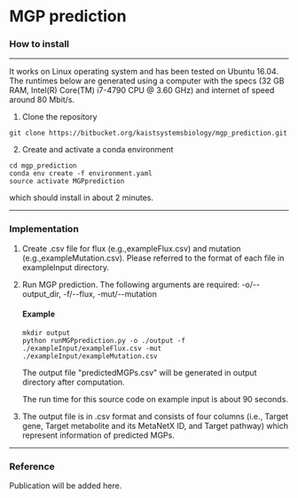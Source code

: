 # MGP prediction #

### How to install
---
It works on Linux operating system and has been tested on Ubuntu 16.04.
The runtimes below are generated using a computer with the specs (32 GB RAM, Intel(R) Core(TM) i7-4790 CPU @ 3.60 GHz) and internet of speed around 80 Mbit/s.

1. Clone the repository
```
git clone https://bitbucket.org/kaistsystemsbiology/mgp_prediction.git
```
2. Create and activate a conda environment
```
cd mgp_prediction
conda env create -f environment.yaml
source activate MGPprediction
```
which should install in about 2 minutes.

---
### Implementation
1. Create .csv file for flux (e.g.,exampleFlux.csv) and mutation (e.g.,exampleMutation.csv). Please referred to the format of each file in exampleInput directory.

2. Run MGP prediction. The following arguments are required: -o/--output_dir, -f/--flux, -mut/--mutation
	
	#### Example
	```
	mkdir output
	python runMGPprediction.py -o ./output -f ./exampleInput/exampleFlux.csv -mut ./exampleInput/exampleMutation.csv
	```
    The output file "predictedMGPs.csv" will be generated in output directory after computation.
    
    The run time for this source code on example input is about 90 seconds.
    
3. The output file is in .csv format and consists of four columns (i.e., Target gene, Target metabolite and its MetaNetX ID, and Target pathway) which represent information of predicted MGPs.

---
### Reference
Publication will be added here.


